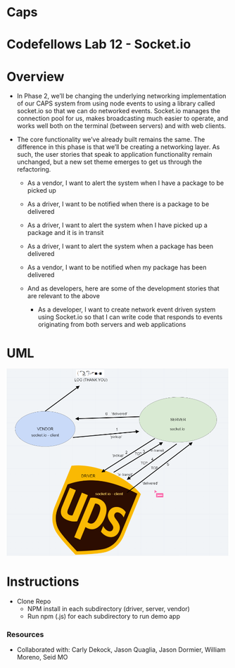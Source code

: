 # Caps

# Codefellows Lab 12 - Socket.io

# Overview

- In Phase 2, we’ll be changing the underlying networking implementation of our CAPS system from using node events to using a library called socket.io so that we can do networked events. Socket.io manages the connection pool for us, makes broadcasting much easier to operate, and works well both on the terminal (between servers) and with web clients.

- The core functionality we’ve already built remains the same. The difference in this phase is that we’ll be creating a networking layer. As such, the user stories that speak to application functionality remain unchanged, but a new set theme emerges to get us through the refactoring.

    - As a vendor, I want to alert the system when I have a package to be picked up
    - As a driver, I want to be notified when there is a package to be delivered
    - As a driver, I want to alert the system when I have picked up a package and it is in transit
    - As a driver, I want to alert the system when a package has been delivered
    - As a vendor, I want to be notified when my package has been delivered
    - And as developers, here are some of the development stories that are relevant to the above

        - As a developer, I want to create network event driven system using Socket.io so that I can write code that responds to events originating from both servers and web applications


# UML
![UML - Lab 12](Lab12UML.png)

# Instructions
- Clone Repo
    - NPM install in each subdirectory (driver, server, vendor)
    - Run npm (<filename>.js) for each subdirectory to run demo app


### Resources
* Collaborated with: Carly Dekock, Jason Quaglia, Jason Dormier, William Moreno, Seid MO